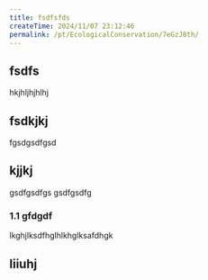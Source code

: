 ```yaml
---
title: fsdfsfds
createTime: 2024/11/07 23:12:46
permalink: /pt/EcologicalConservation/7eGzJ8th/
---
```


## fsdfs
hkjhljhjhlhj
## fsdkjkj

fgsdgsdfgsd

## kjjkj

gsdfgsdfgs
gsdfgsdfg

### 1.1 gfdgdf


lkghjlksdfhglhlkhglksafdhgk

## liiuhj

